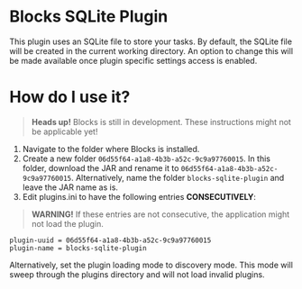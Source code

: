 # Blocks SQLite Plugin

This plugin uses an SQLite file to store your tasks. By default, the SQLite file
will be created in the current working directory. An option to change this will
be made available once plugin specific settings access is enabled.

# How do I use it?

> **Heads up!** Blocks is still in development. These instructions might not be
> applicable yet!

1. Navigate to the folder where Blocks is installed.
2. Create a new folder `06d55f64-a1a8-4b3b-a52c-9c9a97760015`. In this folder,
download the JAR and rename it to `06d55f64-a1a8-4b3b-a52c-9c9a97760015`.
Alternatively, name the folder `blocks-sqlite-plugin` and leave the JAR name as
is.
3. Edit plugins.ini to have the following entries **CONSECUTIVELY**:
> **WARNING!** If these entries are not consecutive, the application might not
> load the plugin.
```
plugin-uuid = 06d55f64-a1a8-4b3b-a52c-9c9a97760015
plugin-name = blocks-sqlite-plugin
```
Alternatively, set the plugin loading mode to discovery mode. This mode will
sweep through the plugins directory and will not load invalid plugins.
